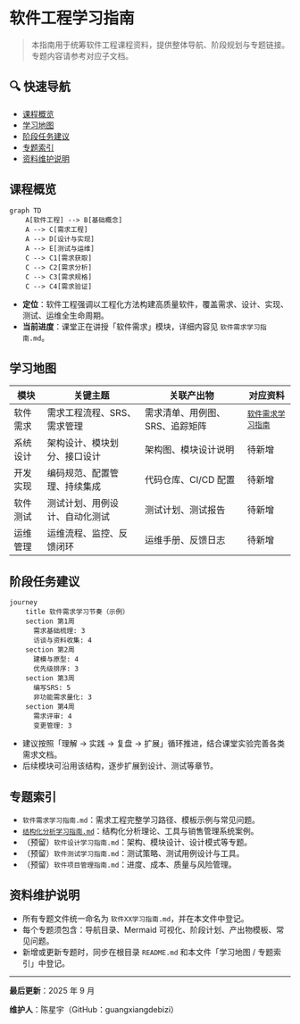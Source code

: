 # 软件工程学习指南

> 本指南用于统筹软件工程课程资料，提供整体导航、阶段规划与专题链接。专题内容请参考对应子文档。

## 🔍 快速导航

- [课程概览](#课程概览)
- [学习地图](#学习地图)
- [阶段任务建议](#阶段任务建议)
- [专题索引](#专题索引)
- [资料维护说明](#资料维护说明)

## 课程概览

```mermaid
graph TD
    A[软件工程] --> B[基础概念]
    A --> C[需求工程]
    A --> D[设计与实现]
    A --> E[测试与运维]
    C --> C1[需求获取]
    C --> C2[需求分析]
    C --> C3[需求规格]
    C --> C4[需求验证]
```

- **定位**：软件工程强调以工程化方法构建高质量软件，覆盖需求、设计、实现、测试、运维全生命周期。
- **当前进度**：课堂正在讲授「软件需求」模块，详细内容见 `软件需求学习指南.md`。

## 学习地图

| 模块 | 关键主题 | 关联产出物 | 对应资料 |
| ---- | -------- | ---------- | -------- |
| 软件需求 | 需求工程流程、SRS、需求管理 | 需求清单、用例图、SRS、追踪矩阵 | [`软件需求学习指南`](./软件需求学习指南.md) |
| 系统设计 | 架构设计、模块划分、接口设计 | 架构图、模块设计说明 | 待新增 |
| 开发实现 | 编码规范、配置管理、持续集成 | 代码仓库、CI/CD 配置 | 待新增 |
| 软件测试 | 测试计划、用例设计、自动化测试 | 测试计划、测试报告 | 待新增 |
| 运维管理 | 运维流程、监控、反馈闭环 | 运维手册、反馈日志 | 待新增 |

## 阶段任务建议

```mermaid
journey
    title 软件需求学习节奏（示例）
    section 第1周
      需求基础梳理: 3
      访谈与资料收集: 4
    section 第2周
      建模与原型: 4
      优先级排序: 3
    section 第3周
      编写SRS: 5
      非功能需求量化: 3
    section 第4周
      需求评审: 4
      变更管理: 3
```

- 建议按照「理解 → 实践 → 复盘 → 扩展」循环推进，结合课堂实验完善各类需求文档。
- 后续模块可沿用该结构，逐步扩展到设计、测试等章节。

## 专题索引

- `软件需求学习指南.md`：需求工程完整学习路径、模板示例与常见问题。
- [`结构化分析学习指南.md`](./结构化分析学习指南.md)：结构化分析理论、工具与销售管理系统案例。
- （预留）`软件设计学习指南.md`：架构、模块设计、设计模式等专题。
- （预留）`软件测试学习指南.md`：测试策略、测试用例设计与工具。
- （预留）`软件项目管理指南.md`：进度、成本、质量与风险管理。

## 资料维护说明

- 所有专题文件统一命名为 `软件XX学习指南.md`，并在本文件中登记。
- 每个专题须包含：导航目录、Mermaid 可视化、阶段计划、产出物模板、常见问题。
- 新增或更新专题时，同步在根目录 `README.md` 和本文件「学习地图 / 专题索引」中登记。

---

**最后更新**：2025 年 9 月

**维护人**：陈星宇（GitHub：guangxiangdebizi）

